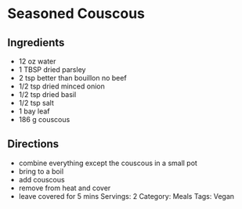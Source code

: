 # Seasoned Couscous
## Ingredients
- 12 oz water
- 1 TBSP dried parsley
- 2 tsp better than bouillon no beef
- 1/2 tsp dried minced onion
- 1/2 tsp dried basil
- 1/2 tsp salt
- 1 bay leaf
- 186 g couscous
## Directions
- combine everything except the couscous in a small pot
- bring to a boil
- add couscous
- remove from heat and cover
- leave covered for 5 mins
Servings: 2
Category: Meals
Tags: Vegan

